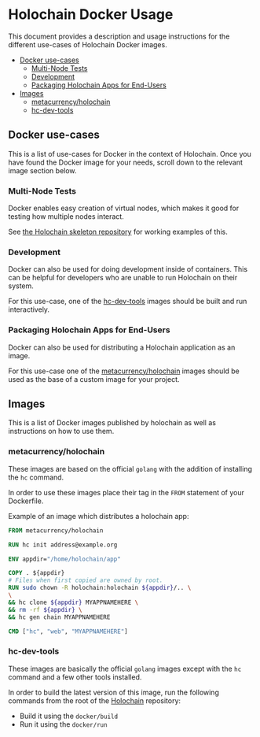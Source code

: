 # Holochain Docker Usage
This document provides a description and usage instructions for the different use-cases of Holochain Docker images.

<!-- TOC depthFrom:2 depthTo:6 withLinks:1 updateOnSave:1 orderedList:0 -->

- [Docker use-cases](#docker-use-cases)
	- [Multi-Node Tests](#multi-node-tests)
	- [Development](#development)
	- [Packaging Holochain Apps for End-Users](#packaging-holochain-apps-for-end-users)
- [Images](#images)
	- [metacurrency/holochain](#metacurrencyholochain)
	- [hc-dev-tools](#hc-dev-tools)

<!-- /TOC -->

## Docker use-cases
This is a list of use-cases for Docker in the context of Holochain. Once you have found the Docker image for your needs, scroll down to the relevant image section below.

### Multi-Node Tests
Docker enables easy creation of virtual nodes, which makes it good for testing how multiple nodes interact.

See [the Holochain skeleton repository](https://github.com/metacurrency/holoSkel) for working examples of this.

### Development
Docker can also be used for doing development inside of containers. This can be helpful for developers who are unable to run Holochain on their system.

For this use-case, one of the [hc-dev-tools](#hc-dev-tools) images should be built and run interactively.


### Packaging Holochain Apps for End-Users
Docker can also be used for distributing a Holochain application as an image.

For this use-case one of the [metacurrency/holochain](#metacurrencyholochain) images should be used as the base of a custom image for your project.

## Images
This is a list of Docker images published by holochain as well as instructions on how to use them.

### metacurrency/holochain
These images are based on the official `golang` with the addition of installing the `hc` command.

In order to use these images place their tag in the `FROM` statement of your Dockerfile.

Example of an image which distributes a holochain app:
```Dockerfile
FROM metacurrency/holochain

RUN hc init address@example.org

ENV appdir="/home/holochain/app"

COPY . ${appdir}
# Files when first copied are owned by root.
RUN sudo chown -R holochain:holochain ${appdir}/.. \
\
&& hc clone ${appdir} MYAPPNAMEHERE \
&& rm -rf ${appdir} \
&& hc gen chain MYAPPNAMEHERE

CMD ["hc", "web", "MYAPPNAMEHERE"]
```

### hc-dev-tools
These images are basically the official `golang` images except with the `hc` command and a few other tools installed.

In order to build the latest version of this image, run the following commands from the root of the [Holochain](https://github.com/metacurrency/holochain) repository:
* Build it using the `docker/build`
* Run it using the `docker/run`
